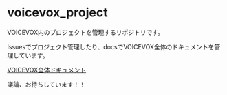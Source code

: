 # voicevox_project
VOICEVOX内のプロジェクトを管理するリポジトリです。

Issuesでプロジェクト管理したり、docsでVOICEVOX全体のドキュメントを管理しています。

[VOICEVOX全体ドキュメント](./docs/README.md)

議論、お待ちしています！！

